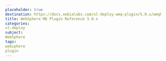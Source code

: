 ```yaml
---
placeholder: true
destination: https://docs.xebialabs.com/xl-deploy-wmq-plugin/5.0.x/wmqPluginManual.html
title: WebSphere MQ Plugin Reference 5.0.x
categories:
xl-deploy
subject:
WebSphere
tags:
websphere
plugin
---
```


